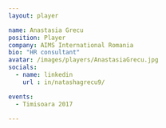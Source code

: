 ```yaml
---
layout: player

name: Anastasia Grecu
position: Player
company: AIMS International Romania
bio: "HR consultant"
avatar: /images/players/AnastasiaGrecu.jpg
socials:
  - name: linkedin
    url : in/natashagrecu9/

events:
  - Timisoara 2017

---
```

